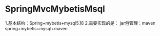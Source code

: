 # SpringMvcMybetisMsql
1.基本结构：Spring+mybetis+mysql5.18
2.需要实现的是：
jar包管理：maven
spring+mybetis+mysql+maven
